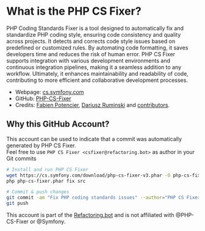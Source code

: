 # What is the PHP CS Fixer?

PHP Coding Standards Fixer is a tool designed to automatically fix and standardize PHP coding style, ensuring code consistency and quality across projects. It detects and corrects code style issues based on predefined or customized rules. By automating code formatting, it saves developers time and reduces the risk of human error. PHP CS Fixer supports integration with various development environments and continuous integration pipelines, making it a seamless addition to any workflow. Ultimately, it enhances maintainability and readability of code, contributing to more efficient and collaborative development processes.

* Webpage: [cs.symfony.com](https://cs.symfony.com)
* GitHub: [PHP-CS-Fixer](https://github.com/php-cs-fixer/php-cs-fixer)
* Credits: [Fabien Potencier](https://github.com/fabpot), [Dariusz Ruminski](https://github.com/keradus) and [contributors](https://github.com/PHP-CS-Fixer/PHP-CS-Fixer/graphs/contributors).


## Why this GitHub Account?

This account can be used to indicate that a commit was automatically generated by PHP CS Fixer.  
Feel free to use `PHP CS Fixer <csfixer@refactoring.bot>` as author in your Git commits

```bash
# Install and run PHP CS Fixer
wget https://cs.symfony.com/download/php-cs-fixer-v3.phar -O php-cs-fixer
php php-cs-fixer.phar fix src

# Commit & push changes
git commit -am "Fix PHP coding standards issues" --author="PHP CS Fixer <csfixer@refactoring.bot>"
git push
```

This account is part of the [Refactoring.bot](https://Refactoring.bot) and is not affiliated with @PHP-CS-Fixer or @Symfony.

